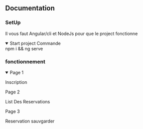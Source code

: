 <h2>Documentation</h2>
<h3>SetUp</h3>
<p>Il vous faut  Angular/cli  et NodeJs pour que le project fonctionne</p>

<details open>
  <summary>Start project Commande</summary>
  npm i && ng serve
</details>

<h3>fonctionnement</h3>
<details open>
  <summary>Page 1</summary>
  <p>Inscription</p>
  <summary>Page 2</summary>
  <p>List Des Reservations</p>
  <summary>Page 3</summary>
  <p>Reservation sauvgarder</p>
</details>
